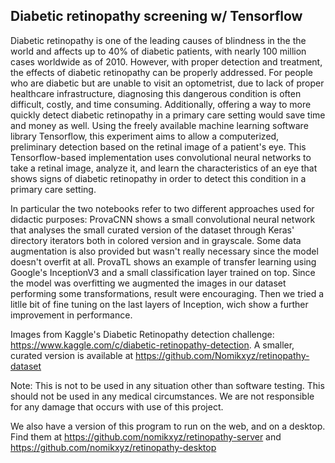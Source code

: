 
## Diabetic retinopathy screening w/ Tensorflow

Diabetic retinopathy is one of the leading causes of blindness in the the world and affects up to 40% of diabetic patients, with nearly 100 million cases worldwide as of 2010. However, with proper detection and treatment, the effects of diabetic retinopathy can be properly addressed. For people who are diabetic but are unable to visit an optometrist, due to lack of proper healthcare infrastructure, diagnosing this dangerous condition is often difficult, costly, and time consuming. Additionally, offering a way to more quickly detect diabetic retinopathy in a primary care setting would save time and money as well. Using the freely available machine learning software library Tensorflow, this experiment aims to allow a computerized, preliminary detection based on the retinal image of a patient's eye. This Tensorflow-based implementation uses convolutional neural networks to take a retinal image, analyze it, and learn the characteristics of an eye that shows signs of diabetic retinopathy in order to detect this condition in a primary care setting.

In particular the two notebooks refer to two different approaches used for didactic purposes:
ProvaCNN shows a small convolutional neural network that analyses the small curated version of the dataset through Keras' directory iterators both in colored version and in grayscale. Some data augmentation is also provided but wasn't really necessary since the model doesn't overfit at all.
ProvaTL shows an example of transfer learning using Google's InceptionV3 and a small classification layer trained on top. Since the model was overfitting we augmented the images in our dataset performing some transformations, result were encouraging. Then we tried a litlle bit of fine tuning on the last layers of Inception, wich show a further improvement in performance.

Images from Kaggle's Diabetic Retinopathy detection challenge: https://www.kaggle.com/c/diabetic-retinopathy-detection. A smaller, curated version is available at https://github.com/Nomikxyz/retinopathy-dataset

Note: This is not to be used in any situation other than software testing. This should not be used in any medical circumstances. We are not responsible for any damage that occurs with use of this project.

We also have a version of this program to run on the web, and on a desktop. Find them at https://github.com/nomikxyz/retinopathy-server and https://github.com/nomikxyz/retinopathy-desktop




